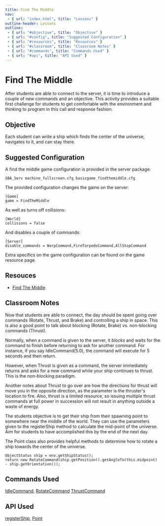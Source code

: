 ```yaml
---
title: Find The Middle
nav:
 - { url: "index.html", title: "Lessons" }
outline-header: Lessons
outline:
 - { url: "#objective", title: "Objective" }
 - { url: "#config", title: "Suggested Configuration" }
 - { url: "#resources", title: "Resources" }
 - { url: "#classroom", title: "Classroom Notes" }
 - { url: "#commands", title: "Commands Used" }
 - { url: "#api", title: "API Used" }
---
```


Find The Middle
===============
After students are able to connect to the server, it is time to introduce a couple of new commands and an objective. This activity provides a suitable first challenge for students to get comfortable with the environment and thinking to program in this call and response fashion. 

<a name="objective"></a>Objective
---------------------------------
Each student can write a ship which finds the center of the universe, navigates to it, and can stay there.

<a name="config"></a>Suggested Configuration
--------------------------------
A find the middle game configuration is provided in the server package:

    SBA_Serv machine_fullscreen.cfg basicgame_findthemiddle.cfg
 
The provided configuration changes the game on the server:

	[Game]
	game = FindTheMiddle
	
As well as turns off collisions:

	[World]
	collisions = false
	
And disables a couple of commands:

	[Server]
	disable_commands = WarpCommand,FireTorpedoCommand,AllStopCommand
	
Extra specifics on the game configuration can be found on the game resource page.
 
<a name="resources"></a>Resouces
------------------------------

 * [Find The Middle](../games/findthemiddle.html)
 
<a name="classroom"></a>Classroom Notes
--------------------------------
Now that students are able to connect, the day should be spent going over commands (Rotate, Thrust, and Brake) and controlling a ship in space.  This is also a good point to talk about blocking (Rotate, Brake) vs. non-blocking commands (Thrust). 

Normally, when a command is given to the server, it *blocks* and waits for the command to finish before returning to ask for another command.  For instance, if you say IdleCommand(5.0), the command will execute for 5 seconds and then return.

However, when Thrust is given as a command, the server immediately returns and asks for a new command while your ship continues to thrust. This is the non-blocking paradigm.

Another notes about Thrust to go over are how the directions for thrust will move you in the opposite direction, as the parameter is the thruster's location to fire.  Also, thrust is a limited resource, so issuing multiple thrust commands at full power in succession will not result in anything outside a waste of energy.

The students objective is to get their ship from their spawning point to somewhere near the middle of the world.  They can use the parameters given to the registerShip method to calculate the mid-point of the universe.  Aim for students to have accomplished this by the end of the next day. 

The Point class also provides helpful methods to determine how to rotate a ship towards the center of the universe.

	ObjectStatus ship = env.getShipStatus();
	return new RotateCommand(ship.getPosition().getAngleTo(this.midpoint) - ship.getOrientation());

<a name="commands"></a>Commands Used
--------------------------------
[IdleCommand](http://mikeware.github.io/SpaceBattleArena/client/java_doc/ihs/apcs/spacebattle/commands/IdleCommand.html), [RotateCommand](http://mikeware.github.io/SpaceBattleArena/client/java_doc/ihs/apcs/spacebattle/commands/RotateCommand.html)
[ThrustCommand](http://mikeware.github.io/SpaceBattleArena/client/java_doc/ihs/apcs/spacebattle/commands/ThrustCommand.html)

<a name="api"></a>API Used
-----------------------------
[registerShip](http://mikeware.github.io/SpaceBattleArena/client/java_doc/ihs/apcs/spacebattle/BasicSpaceship.html#registerShip(int,%20int,%20int)), [Point](http://mikeware.github.io/SpaceBattleArena/client/java_doc/ihs/apcs/spacebattle/Point.html)
